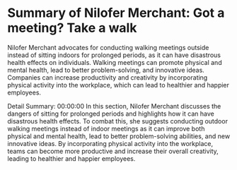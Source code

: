 # Summary of Nilofer Merchant: Got a meeting? Take a walk

Nilofer Merchant advocates for conducting walking meetings outside instead of sitting indoors for prolonged periods, as it can have disastrous health effects on individuals. Walking meetings can promote physical and mental health, lead to better problem-solving, and innovative ideas. Companies can increase productivity and creativity by incorporating physical activity into the workplace, which can lead to healthier and happier employees.

Detail Summary: 
00:00:00
In this section, Nilofer Merchant discusses the dangers of sitting for prolonged periods and highlights how it can have disastrous health effects. To combat this, she suggests conducting outdoor walking meetings instead of indoor meetings as it can improve both physical and mental health, lead to better problem-solving abilities, and new innovative ideas. By incorporating physical activity into the workplace, teams can become more productive and increase their overall creativity, leading to healthier and happier employees.

